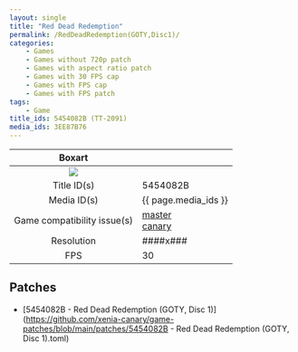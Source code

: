 ```yaml
---
layout: single
title: "Red Dead Redemption"
permalink: /RedDeadRedemption(GOTY,Disc1)/
categories:
    - Games
    - Games without 720p patch
    - Games with aspect ratio patch
    - Games with 30 FPS cap
    - Games with FPS cap
    - Games with FPS patch
tags:
    - Game
title_ids: 5454082B (TT-2091)
media_ids: 3EE87B76
---
```


| Boxart                      |                                                                            |
| :----:                      | :-                                                                         |
| ![](https://download-ssl.xbox.com/content/images/66acd000-77fe-1000-9115-d8025454082b/1033/boxartlg.jpg) |
| Title ID(s)                 | 5454082B                                                                   |
| Media ID(s)                 | {{ page.media_ids }}                                                        |
| Game compatibility issue(s) | [master](https://github.com/xenia-project/game-compatibility/issues/)<br>[canary](https://github.com/xenia-canary/game-compatibility/issues/) |
| Resolution                  | ####x###                                                                   |
| FPS                         | 30                                                                         |

## Patches
* [5454082B - Red Dead Redemption (GOTY, Disc 1)](https://github.com/xenia-canary/game-patches/blob/main/patches/5454082B - Red Dead Redemption (GOTY, Disc 1).toml)

<!--This page was generated by a script. You can remove this comment once the page is verified to be free of mistakes.-->

